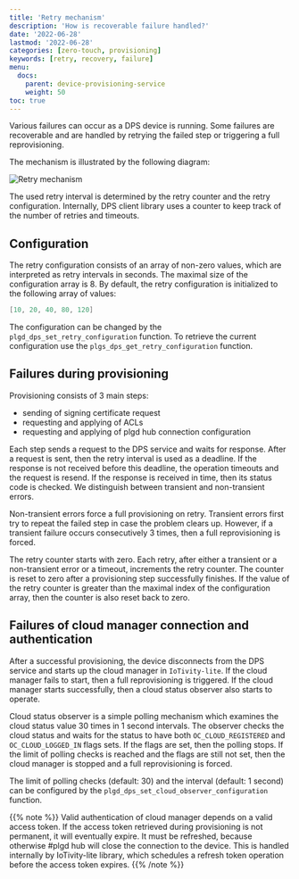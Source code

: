 ```yaml
---
title: 'Retry mechanism'
description: 'How is recoverable failure handled?'
date: '2022-06-28'
lastmod: '2022-06-28'
categories: [zero-touch, provisioning]
keywords: [retry, recovery, failure]
menu:
  docs:
    parent: device-provisioning-service
    weight: 50
toc: true
---
```


Various failures can occur as a DPS device is running. Some failures are recoverable and are handled by retrying the failed step or triggering a full reprovisioning.

The mechanism is illustrated by the following diagram:

![Retry mechanism](../static/retry-mechanism.drawio.svg)

The used retry interval is determined by the retry counter and the retry configuration. Internally, DPS client library uses a counter to keep track of the number of retries and timeouts.

## Configuration

The retry configuration consists of an array of non-zero values, which are interpreted as retry intervals in seconds. The maximal size of the configuration array is 8. By default, the retry configuration is initialized to the following array of values:

```C
[10, 20, 40, 80, 120]
```

The configuration can be changed by the `plgd_dps_set_retry_configuration` function. To retrieve the current configuration use the `plgs_dps_get_retry_configuration` function.

## Failures during provisioning

Provisioning consists of 3 main steps:

* sending of signing certificate request
* requesting and applying of ACLs
* requesting and applying of plgd hub connection configuration

Each step sends a request to the DPS service and waits for response. After a request is sent, then the retry interval is used as a deadline. If the response is not received before this deadline, the operation timeouts and the request is resend. If the response is received in time, then its status code is checked. We distinguish between transient and non-transient errors.

Non-transient errors force a full provisioning on retry. Transient errors first try to repeat the failed step in case the problem clears up. However, if a transient failure occurs consecutively 3 times, then a full reprovisioning is forced.

The retry counter starts with zero. Each retry, after either a transient or a non-transient error or a timeout, increments the retry counter. The counter is reset to zero after a provisioning step successfully finishes. If the value of the retry counter is greater than the maximal index of the configuration array, then the counter is also reset back to zero.

## Failures of cloud manager connection and authentication

After a successful provisioning, the device disconnects from the DPS service and starts up the cloud manager in `IoTivity-lite`. If the cloud manager fails to start, then a full reprovisioning is triggered. If the cloud manager starts successfully, then a cloud status observer also starts to operate.

Cloud status observer is a simple polling mechanism which examines the cloud status value 30 times in 1 second intervals. The observer checks the cloud status and waits for the status to have both `OC_CLOUD_REGISTERED` and `OC_CLOUD_LOGGED_IN` flags sets. If the flags are set, then the polling stops. If the limit of polling checks is reached and the flags are still not set, then the cloud manager is stopped and a full reprovisioning is forced.

The limit of polling checks (default: 30) and the interval (default: 1 second) can be configured by the `plgd_dps_set_cloud_observer_configuration` function.

{{% note %}}
Valid authentication of cloud manager depends on a valid access token. If the access token retrieved during provisioning is not permanent, it will eventually expire. It must be refreshed, because otherwise #plgd hub will close the connection to the device. This is handled internally by IoTivity-lite library, which schedules a refresh token operation before the access token expires.
{{% /note %}}

